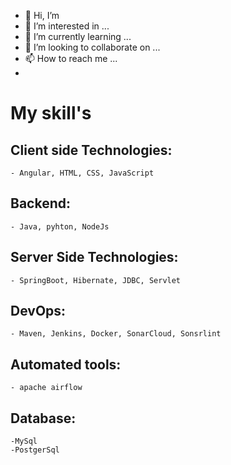 - 👋 Hi, I’m 
- 👀 I’m interested in ...
- 🌱 I’m currently learning ...
- 💞️ I’m looking to collaborate on ...
- 📫 How to reach me ...
-  
# My skill's 
  ## Client side Technologies:
    - Angular, HTML, CSS, JavaScript 
    
  ## Backend: 
    - Java, pyhton, NodeJs
    
  ## Server Side Technologies: 
    - SpringBoot, Hibernate, JDBC, Servlet
    
  ## DevOps:
    - Maven, Jenkins, Docker, SonarCloud, Sonsrlint
  ## Automated tools:
    - apache airflow
    
  ## Database:
    -MySql
    -PostgerSql
